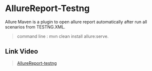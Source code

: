 # AllureReport-Testng
Allure Maven is a plugin to open allure report automatically after run all scenarios from TESTNG.XML.

> command line : mvn clean install allure:serve.

## Link Video
>[AllureReport-testng]()

